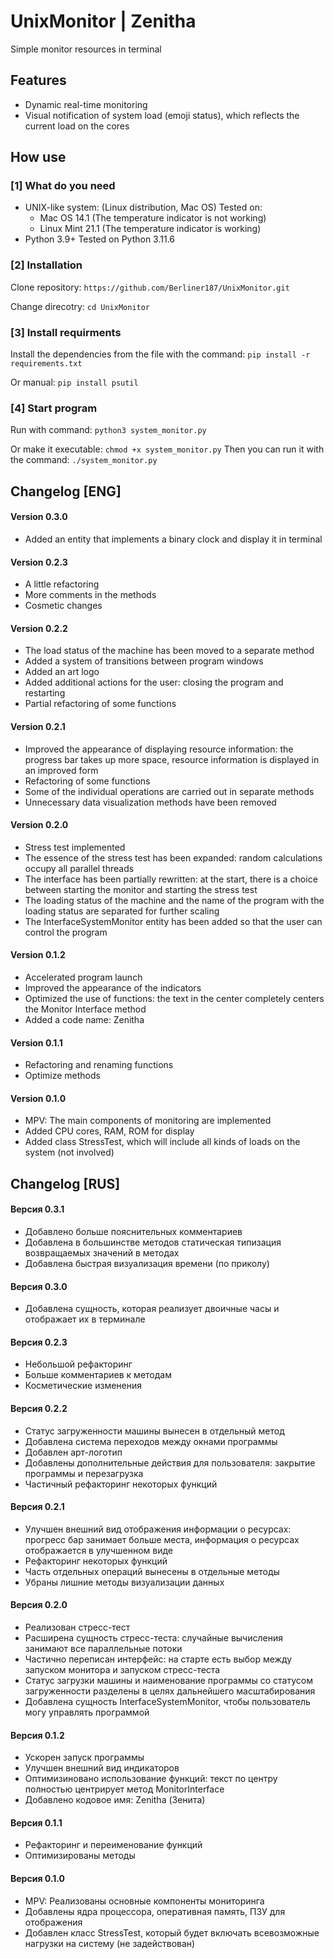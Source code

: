 # UnixMonitor | Zenitha
Simple monitor resources in terminal

## Features
- Dynamic real-time monitoring
- Visual notification of system load (emoji status), which reflects the current load on the cores

## How use
### [1] What do you need
- UNIX-like system: (Linux distribution, Mac OS)
Tested on:
    - Mac OS 14.1 (The temperature indicator is not working)
    - Linux Mint 21.1 (The temperature indicator is working)
- Python 3.9+
Tested on Python 3.11.6

### [2] Installation
Clone repository:
```https://github.com/Berliner187/UnixMonitor.git```

Change direcotry:
```cd UnixMonitor```

### [3] Install requirments
Install the dependencies from the file with the command: ```pip install -r requirements.txt```

Or manual: ```pip install psutil```

### [4] Start program
Run with command: ```python3 system_monitor.py```

Or make it executable: ```chmod +x system_monitor.py```
Then you can run it with the command: ```./system_monitor.py```


## Changelog [ENG]
#### Version 0.3.0
- Added an entity that implements a binary clock and display it in terminal

#### Version 0.2.3
- A little refactoring
- More comments in the methods
- Cosmetic changes

#### Version 0.2.2
- The load status of the machine has been moved to a separate method
- Added a system of transitions between program windows
- Added an art logo
- Added additional actions for the user: closing the program and restarting
- Partial refactoring of some functions

#### Version 0.2.1
- Improved the appearance of displaying resource information: the progress bar takes up more space, resource information is displayed in an improved form
- Refactoring of some functions
- Some of the individual operations are carried out in separate methods
- Unnecessary data visualization methods have been removed

#### Version 0.2.0
- Stress test implemented
- The essence of the stress test has been expanded: random calculations occupy all parallel threads
- The interface has been partially rewritten: at the start, there is a choice between starting the monitor and starting the stress test
- The loading status of the machine and the name of the program with the loading status are separated for further scaling
- The InterfaceSystemMonitor entity has been added so that the user can control the program

#### Version 0.1.2
- Accelerated program launch
- Improved the appearance of the indicators
- Optimized the use of functions: the text in the center completely centers the Monitor Interface method
- Added a code name: Zenitha

#### Version 0.1.1
- Refactoring and renaming functions
- Optimize methods

#### Version 0.1.0
- MPV: The main components of monitoring are implemented
- Added CPU cores, RAM, ROM for display
- Added class StressTest, which will include all kinds of loads on the system (not involved)


## Changelog [RUS]
#### Версия 0.3.1
- Добавлено больше пояснительных комментариев
- Добавлена в большинстве методов статическая типизация возвращаемых значений в методах
- Добавлена быстрая визуализация времени (по приколу)

#### Версия 0.3.0
- Добавлена сущность, которая реализует двоичные часы и отображает их в терминале

#### Версия 0.2.3
- Небольшой рефакторинг
- Больше комментариев к методам
- Косметические изменения

#### Версия 0.2.2
- Статус загруженности машины вынесен в отдельный метод
- Добавлена система переходов между окнами программы
- Добавлен арт-логотип
- Добавлены дополнительные действия для пользователя: закрытие программы и перезагрузка
- Частичный рефакторинг некоторых функций

#### Версия 0.2.1
- Улучшен внешний вид отображения информации о ресурсах: прогресс бар занимает больше места, информация о ресурсах отображается в улучшенном виде
- Рефакторинг некоторых функций
- Часть отдельных операций вынесены в отдельные методы
- Убраны лишние методы визуализации данных

#### Версия 0.2.0
- Реализован стресс-тест
- Расширена сущность стресс-теста: случайные вычисления занимают все параллельные потоки
- Частично переписан интерфейс: на старте есть выбор между запуском монитора и запуском стресс-теста
- Статус загрузки машины и наименование программы со статусом загруженности разделены в целях дальнейшего масштабирования
- Добавлена сущность InterfaceSystemMonitor, чтобы пользователь могу управлять программой

#### Версия 0.1.2
- Ускорен запуск программы
- Улучшен внешний вид индикаторов
- Оптимизиновано использование функций: текст по центру полностью центрирует метод MonitorInterface
- Добавлено кодовое имя: Zenitha (Зенита)

#### Версия 0.1.1
- Рефакторинг и переименование функций
- Оптимизированы методы

#### Версия 0.1.0
- MPV: Реализованы основные компоненты мониторинга
- Добавлены ядра процессора, оперативная память, ПЗУ для отображения
- Добавлен класс StressTest, который будет включать всевозможные нагрузки на систему (не задействован)
